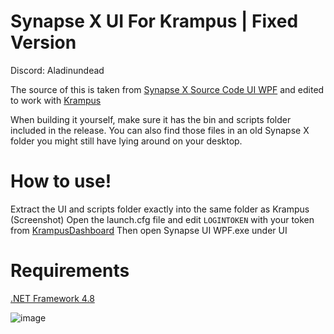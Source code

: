 # Synapse X UI For Krampus | Fixed Version
Discord: Aladinundead

The source of this is taken from [Synapse X Source Code UI WPF](https://github.com/Acrillis/SynapseX/tree/master/Synapse%20UI%20WPF) and edited to work with [Krampus](https://krampus.gg/)

When building it yourself, make sure it has the bin and scripts folder included in the release. You can also find those files in an old Synapse X folder you might still have lying around on your desktop.

# How to use!
Extract the UI and scripts folder exactly into the same folder as Krampus (Screenshot)
Open the launch.cfg file and edit ```LOGINTOKEN``` with your token from [KrampusDashboard](https://loader.live/dashboard)
Then open Synapse UI WPF.exe under UI

# Requirements
[.NET Framework 4.8](https://dotnet.microsoft.com/en-us/download/dotnet-framework/thank-you/net48-web-installer)

![image](https://i.imgur.com/NdSCEkL.png)
